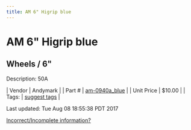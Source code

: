 ```yaml
---
title: AM 6" Higrip blue
---
```


# AM 6" Higrip blue
## Wheels / 6"
Description: 	50A 

| Vendor | Andymark | 
| Part # | [am-0940a_blue](http://www.andymark.com/product-p/am-0940a_Blue.htm) | 
| Unit Price | $10.00 | 
| Tags: | [suggest tags](https://docs.google.com/forms/d/e/1FAIpQLSeWyY8v3RgOty-MyWmh9U0iivNYN_molChYyS-0U-o-kOAv_g/viewform) | 

Last updated: Tue Aug 08 18:55:38 PDT 2017

 [Incorrect/Incomplete information?](https://docs.google.com/forms/d/e/1FAIpQLSeWyY8v3RgOty-MyWmh9U0iivNYN_molChYyS-0U-o-kOAv_g/viewform)